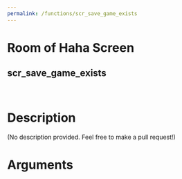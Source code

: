 ```yaml
---
permalink: /functions/scr_save_game_exists
---
```

# Room of Haha Screen  
## scr_save_game_exists  
&nbsp;  
# Description  
(No description provided. Feel free to make a pull request!) 
&nbsp;  
# Arguments


